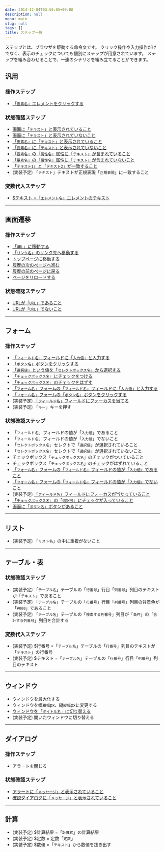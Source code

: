 ```yaml
---
date: 2014-12-04T03:50:05+09:00
description: null
menu: main
slug: null
tags: []
title: ステップ一覧
---
```


ステップとは、ブラウザを駆動する命令文です。
クリック操作や入力操作だけでなく、表示のチェックについても個別にステップが用意されています。
ステップを組み合わせることで、一連のシナリオを組み立てることができます。


## 汎用

### 操作ステップ

* [「`要素名`」エレメントをクリックする](/steps/ClickElement/)

### 状態確認ステップ

* [画面に「`テキスト`」と表示されていること](/steps/PageShouldContainText/)
* [画面に「`テキスト`」と表示されていないこと](/steps/PageShouldNotContainText/)
* [「`要素名`」に「`テキスト`」と表示されていること](/steps/ElementShouldContainText/)
* [「`要素名`」に「`テキスト`」と表示されていないこと](/steps/ElementShouldNotContainText/)
* [「`要素名`」の「`属性名`」属性に「`テキスト`」が含まれていること](/steps/ElementAttributeShouldContainText/)
* [「`要素名`」の「`属性名`」属性に「`テキスト`」が含まれていないこと](/steps/ElementAttributeShouldNotContainText/)
* [「`テキスト1`」と「`テキスト2`」が一致すること](/steps/CompareText/)
* (実装予定) 「`テキスト`」テキストが正規表現「`正規表現`」に一致すること

### 変数代入ステップ

* [$テキスト =「`エレメント名`」エレメントのテキスト](/steps/GetElementText/)

--------

## 画面遷移

### 操作ステップ

* [「`URL`」に移動する](/steps/GoTo/)
* [「`リンク名`」のリンク先へ移動する](/steps/ClickLink/)
* [トップページに移動する](/steps/GoToHomepage/)
* [履歴の次のページヘ進む](/steps/Forward/)
* [履歴の前のページに戻る](/steps/Back/)
* [ページをリロードする](/steps/Reload/)

### 状態確認ステップ

* [URLが「`URL`」であること](/steps/PageAddressShouldBe/)
* [URLが「`URL`」でないこと](/steps/PageAddressShouldNotBe/)

--------

## フォーム

### 操作ステップ

* [「`フィールド名`」フィールドに「`入力値`」と入力する](/steps/FillField/)
* [「`ボタン名`」ボタンをクリックする](/steps/PressButton/)
* [「`選択値`」という値を「`セレクトボックス名`」から選択する](/steps/SelectOption/)
* [「`チェックボックス名`」にチェックをつける](/steps/CheckOption/)
* [「`チェックボックス名`」のチェックをはずす](/steps/UncheckOption/)
* [「`フォーム名`」フォームの「`フィールド名`」フィールドに「`入力値`」と入力する](/steps/FillFieldInForm/)
* [「`フォーム名`」フォームの「`ボタン名`」ボタンをクリックする](/steps/PressButtonInForm/)
* (実装予定) [「`フィールド名`」フィールドにフォーカスを当てる](/steps/FocusField/)
* (実装予定) 「`キー`」キーを押す

### 状態確認ステップ

* 「`フィールド名`」フィールドの値が「`入力値`」であること
* 「`フィールド名`」フィールドの値が「`入力値`」でないこと
* 「`セレクトボックス名`」セレクトで「`選択値`」が選択されていること
* 「`セレクトボックス名`」セレクトで「`選択値`」が選択されていないこと
* チェックボックス「`チェックボックス名`」のチェックがついていること
* チェックボックス「`チェックボックス名`」のチェックがはずれていること
* [「`フォーム名`」フォームの「`フィールド名`」フィールドの値が「`入力値`」であること](/steps/FieldValueInFormShouldBe/)
* [「`フォーム名`」フォームの「`フィールド名`」フィールドの値が「`入力値`」でないこと](/steps/FieldValueInFormShouldNotBe/)
* (実装予定) [「`フィールド名`」フィールドにフォーカスが当たっていること](/steps/FieldShouldBeFocused/)
* [「`チェックボックス名`」の「`選択肢`」にチェックが入っていること](/steps/OptionShouldBeSelected/)
* [画面に「`ボタン名`」ボタンがあること](/steps/ButtonShouldBeExists/)

--------

## リスト

* (実装予定) 「`リスト名`」の中に重複がないこと

--------

## テーブル・表

### 状態確認ステップ

* (実装予定) 「`テーブル名`」テーブルの「`行番号`」行目「`列番号`」列目のテキストが「`テキスト`」であること
* (実装予定) 「`テーブル名`」テーブルの「`行番号`」行目「`列番号`」列目の背景色が「`#000`」であること
* (実装予定) 「`テーブル名`」テーブルの「`検索する列番号`」列目が「`条件`」の「`合計する列番号`」列目を合計する

### 変数代入ステップ

* (実装予定) $行番号 =「`テーブル名`」テーブルの「`行番号`」列目のテキストが「`テキスト`」の行番号
* (実装予定) $テキスト =「`テーブル名`」テーブルの「`行番号`」行目「`列番号`」列目のテキスト

--------

## ウィンドウ

* ウィンドウを最大化する
* ウィンドウを幅`横幅`px、縦`縦幅`pxに変更する
* [ウィンドウを「`タイトル名`」に切り替える](/steps/SwitchWindow)
* (実装予定) 開いたウィンドウに切り替える

--------

## ダイアログ

### 操作ステップ

* アラートを閉じる

### 状態確認ステップ

* [アラートに「`メッセージ`」と表示されていること](/steps/AlertMessageShouldBe/)
* [確認ダイアログに「`メッセージ`」と表示されていること](/steps/AlertMessageShouldBe-confirm/)

--------

## 計算

* (実装予定) $計算結果 =「`計算式`」の計算結果
* (実装予定) $定数 = 定数「`定数`」
* (実装予定) $数値 =「`テキスト`」から数値を抜き出す
